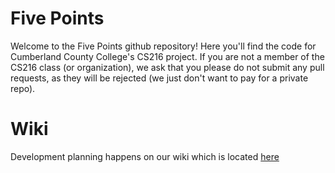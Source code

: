 # Five Points
Welcome to the Five Points github repository! Here you'll find the code for Cumberland County College's CS216 project. If you are not a member of the CS216 class (or organization), we ask that you please do not submit any pull requests, as they will be rejected (we just don't want to pay for a private repo).

# Wiki
Development planning happens on our wiki which is located
[here](https://github.com/CCCNJ-CS216/Five-Points/wiki)
